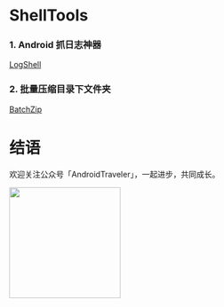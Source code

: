 # ShellTools


### 1. Android 抓日志神器
[LogShell](./LogShell/README.md)


### 2. 批量压缩目录下文件夹
[BatchZip](./BatchZip/README.md)




# 结语

欢迎关注公众号「AndroidTraveler」，一起进步，共同成长。

<img src="https://p1-jj.byteimg.com/tos-cn-i-t2oaga2asx/gold-user-assets/2019/7/5/16bc08e14696aba3~tplv-t2oaga2asx-image.image" height="200"/>